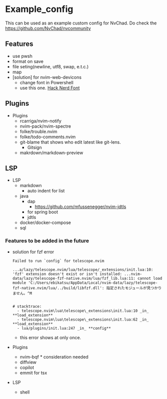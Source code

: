 # Example_config

This can be used as an example custom config for NvChad. Do check the
https://github.com/NvChad/nvcommunity

## Features

- use pwsh
- format on save
- file seting(newline, utf8, swap, e.t.c.)
- map
- \[solution\] for nvim-web-devicons
  - change font in Powershell
  - use this one.
    [Hack Nerd Font](https://github.com/ryanoasis/nerd-fonts/releases/download/v3.0.2/Hack.zip)

## Plugins

- Plugins
  - rcarriga/nvim-notify
  - nvim-pack/nvim-spectre
  - folke/trouble.nvim
  - folke/todo-comments.nvim
  - git-blame that shows who edit latest like git-lens.
    - Gitsign
  - makrdown/markdown-preview

## LSP

- LSP
  - markdown
    - auto indent for list
  - java
    - dap
      - https://github.com/mfussenegger/nvim-jdtls
    - for spring boot
    - jdtls
  - docker/docker-compose
  - sql

### Features to be added in the future

- solution for fzf error

  ```log
  Failed to run `config` for telescope.nvim

  ...a/lazy/telescope.nvim/lua/telescope/_extensions/init.lua:10: 'fzf' extension doesn't exist or isn't installed: ...nvim-data/lazy/telescope-fzf-native.nvim/lua/fzf_lib.lua:11: cannot load module 'C:/Users/ebikatsu/AppData/Local/nvim-data/lazy/telescope-fzf-native.nvim/lua/../build/libfzf.dll': 指定されたモジュールが見つかりません。^M


  # stacktrace:
    - telescope.nvim\lua\telescope\_extensions\init.lua:10 _in_ **load_extension**
    - telescope.nvim\lua\telescope\_extensions\init.lua:62 _in_ **load_extension**
    - lua/plugins/init.lua:247 _in_ **config**
  ```

  - this error shows at only once.

- Plugins
  - nvim-bqf \* consideration needed
  - diffview
  - copilot
  - emmit for tsx
- LSP
  - shell
